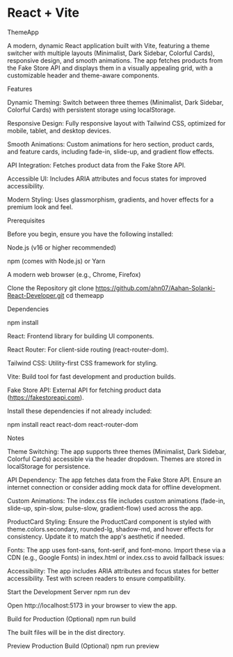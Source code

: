 # React + Vite

ThemeApp

A modern, dynamic React application built with Vite, featuring a theme switcher with multiple layouts (Minimalist, Dark Sidebar, Colorful Cards), responsive design, and smooth animations. The app fetches products from the Fake Store API and displays them in a visually appealing grid, with a customizable header and theme-aware components.

Features

Dynamic Theming: Switch between three themes (Minimalist, Dark Sidebar, Colorful Cards) with persistent storage using localStorage.


Responsive Design: Fully responsive layout with Tailwind CSS, optimized for mobile, tablet, and desktop devices.


Smooth Animations: Custom animations for hero section, product cards, and feature cards, including fade-in, slide-up, and gradient flow effects.


API Integration: Fetches product data from the Fake Store API.


Accessible UI: Includes ARIA attributes and focus states for improved accessibility.

Modern Styling: Uses glassmorphism, gradients, and hover effects for a premium look and feel.

Prerequisites

Before you begin, ensure you have the following installed:

Node.js (v16 or higher recommended)

npm (comes with Node.js) or Yarn

A modern web browser (e.g., Chrome, Firefox)

Clone the Repository
git clone https://github.com/ahn07/Aahan-Solanki-React-Developer.git
cd themeapp


Dependencies

npm install


React: Frontend library for building UI components.


React Router: For client-side routing (react-router-dom).


Tailwind CSS: Utility-first CSS framework for styling.


Vite: Build tool for fast development and production builds.


Fake Store API: External API for fetching product data (https://fakestoreapi.com).

Install these dependencies if not already included:

npm install react react-dom react-router-dom

Notes

Theme Switching: The app supports three themes (Minimalist, Dark Sidebar, Colorful Cards) accessible via the header dropdown. Themes are stored in localStorage for persistence.



API Dependency: The app fetches data from the Fake Store API. Ensure an internet connection or consider adding mock data for offline development.



Custom Animations: The index.css file includes custom animations (fade-in, slide-up, spin-slow, pulse-slow, gradient-flow) used across the app.



ProductCard Styling: Ensure the ProductCard component is styled with theme.colors.secondary, rounded-lg, shadow-md, and hover effects for consistency. Update it to match the app's aesthetic if needed.



Fonts: The app uses font-sans, font-serif, and font-mono. Import these via a CDN (e.g., Google Fonts) in index.html or index.css to avoid fallback issues:

<link href="https://fonts.googleapis.com/css2?family=Inter:wght@400;600;800&family=Roboto+Mono:wght@400;700&family=Roboto+Serif:wght@700&display=swap" rel="stylesheet">



Accessibility: The app includes ARIA attributes and focus states for better accessibility. Test with screen readers to ensure compatibility.


Start the Development Server
npm run dev

Open http://localhost:5173 in your browser to view the app.

Build for Production (Optional)
npm run build

The built files will be in the dist directory.

Preview Production Build (Optional)
npm run preview


